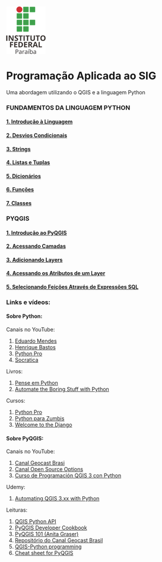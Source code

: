 ![ifpb](.pastes/ifpb.png)


# Programação Aplicada ao SIG
Uma abordagem utilizando o QGIS e a linguagem Python

### FUNDAMENTOS DA LINGUAGEM PYTHON

#### [1. Introdução à Linguagem][a]
#### [2. Desvios Condicionais][b]
#### [3. Strings][c]
#### [4. Listas e Tuplas][d]
#### [5. Dicionários][e]
#### [6. Funções][f]
#### [7. Classes][g]

### PYQGIS

#### [1. Introdução ao PyQGIS][1]
#### [2. Acessando Camadas][2]
#### [3. Adicionando Layers][3]
#### [4. Acessando os Atributos de um Layer][4]
#### [5. Selecionando Feições Através de Expressões SQL][5]


### Links e vídeos:

#### Sobre Python:
Canais no YouTube:
1. [Eduardo Mendes](https://www.youtube.com/channel/UCAaKeg-BocRqphErdtIUFFw)
2. [Henrique Bastos](https://www.youtube.com/user/henriquebastosnet)
3. [Python Pro](https://www.youtube.com/user/renzonuccitelli)
4. [Socratica](https://www.youtube.com/user/SocraticaStudios)

Livros:
1. [Pense em Python](https://penseallen.github.io/PensePython2e/)
2. [Automate the Boring Stuff with Python](http://automatetheboringstuff.com/)

Cursos:
1. [Python Pro](https://www.python.pro.br/)
2. [Python para Zumbis](https://www.pycursos.com/python-para-zumbis/)
3. [Welcome to the Django](https://henriquebastos.net/produtos/welcome-to-the-django/)

#### Sobre PyQGIS:

Canais no YouTube:

1. [Canal Geocast Brasi](https://www.youtube.com/channel/UCLAeX4dyujMoy4xqHvxSDpQ/featured)
2. [Canal Open Source Options](https://www.youtube.com/channel/UCOSeGDrlScCNgBcN5C8nTEw)
3. [Curso de Programación QGIS 3 con Python](https://www.youtube.com/user/UPM/search?query=pyqgis)

Udemy:

1. [Automating QGIS 3.xx with Python](https://www.udemy.com/course/automating-qgis-3xx-with-python/)

Leituras:

1. [QGIS Python API](https://qgis.org/pyqgis/master/)
2. [PyQGIS Developer Cookbook](https://docs.qgis.org/testing/en/docs/pyqgis_developer_cookbook/)
3. [PyQGIS 101 (Anita Graser)](https://anitagraser.com/pyqgis-101-introduction-to-qgis-python-programming-for-non-programmers/)
4. [Repositório do Canal Geocast Brasil](https://gitlab.com/geocastbrasil/livepyqgis)
5. [QGIS-Python programming](https://github.com/volaya/qgis-python-course)
6. [Cheat sheet for PyQGIS](https://docs.qgis.org/testing/en/docs/pyqgis_developer_cookbook/cheat_sheet.html)


[a]:1-introducao-a-linguagem.md
[b]:2-desvios-condicionais.md
[c]:3-strings.md
[d]:4-listas.md
[e]:5-dicionarios.md
[f]:6-funcoes.md
[g]:7-classes.md

[1]:1-introducao-ao-pyqgis.md
[2]:2-acessando-camadas.md
[3]:3-adicionando-layers.md
[4]:4-acessando-os-atributos-de-um-layer.md
[5]:5-selecionando-feicoes-atraves-de-expressoes-sql.md





